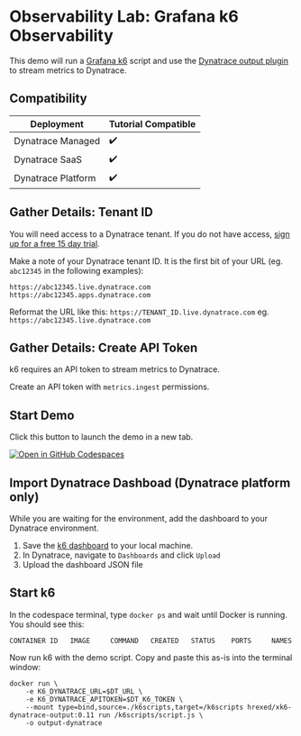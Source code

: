 # Observability Lab: Grafana k6 Observability

This demo will run a [Grafana k6](https://k6.io) script and use the [Dynatrace output plugin](https://www.dynatrace.com/hub/detail/grafana-k6) to stream metrics to Dynatrace.

## Compatibility

| Deployment         | Tutorial Compatible |
|--------------------|---------------------|
| Dynatrace Managed  | ✔️                 |
| Dynatrace SaaS     | ✔️                 |
| Dynatrace Platform | ✔️                 |

## Gather Details: Tenant ID

You will need access to a Dynatrace tenant. If you do not have access, [sign up for a free 15 day trial](https://dt-url.net/trial).

Make a note of your Dynatrace tenant ID. It is the first bit of your URL (eg. `abc12345` in the following examples):

```
https://abc12345.live.dynatrace.com
https://abc12345.apps.dynatrace.com
```

Reformat the URL like this: `https://TENANT_ID.live.dynatrace.com` eg. `https://abc12345.live.dynatrace.com`

## Gather Details: Create API Token

k6 requires an API token to stream metrics to Dynatrace.

Create an API token with `metrics.ingest` permissions.

## Start Demo

Click this button to launch the demo in a new tab.

[![Open in GitHub Codespaces](https://github.com/codespaces/badge.svg)](https://codespaces.new/dynatrace-perfclinics/obslab-auto-remediation-eda)

## Import Dynatrace Dashboad (Dynatrace platform only)

While you are waiting for the environment, add the dashboard to your Dynatrace environment.

1. Save the [k6 dashboard](dashboards/Grafana%20k6%20Dashboard.json) to your local machine.
1. In Dynatrace, navigate to `Dashboards` and click `Upload`
1. Upload the dashboard JSON file

## Start k6

In the codespace terminal, type `docker ps` and wait until Docker is running.
You should see this:

```
CONTAINER ID   IMAGE     COMMAND   CREATED   STATUS    PORTS     NAMES
```

Now run k6 with the demo script. Copy and paste this as-is into the terminal window:

```
docker run \
    -e K6_DYNATRACE_URL=$DT_URL \
    -e K6_DYNATRACE_APITOKEN=$DT_K6_TOKEN \
    --mount type=bind,source=./k6scripts,target=/k6scripts hrexed/xk6-dynatrace-output:0.11 run /k6scripts/script.js \
    -o output-dynatrace
```